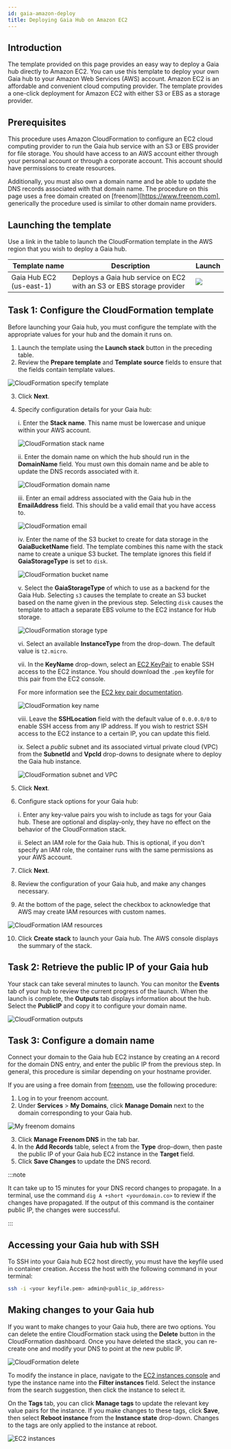 ```yaml
---
id: gaia-amazon-deploy
title: Deploying Gaia Hub on Amazon EC2
---
```


## Introduction

The template provided on this page provides an easy way to deploy a Gaia hub directly to Amazon EC2. You can use this
template to deploy your own Gaia hub to your Amazon Web Services (AWS) account. Amazon EC2 is an affordable and
convenient cloud computing provider. The template provides a one-click deployment for Amazon EC2 with either S3 or EBS as a
storage provider.

## Prerequisites

This procedure uses Amazon CloudFormation to configure an EC2 cloud computing provider to run the Gaia hub service with
an S3 or EBS provider for file storage. You should have access to an AWS account either through your personal account or
through a corporate account. This account should have permissions to create resources.

Additionally, you must also own a domain name and be able to update the DNS records associated with that domain name.
The procedure on this page uses a free domain created on [freenom][https://www.freenom.com], generically the procedure used
is similar to other domain name providers.

## Launching the template

Use a link in the table to launch the CloudFormation template in the AWS region that you wish to deploy a Gaia hub.

| Template name            | Description                                                          | Launch                                                            |
| ------------------------ | -------------------------------------------------------------------- | ----------------------------------------------------------------- |
| Gaia Hub EC2 (us-east-1) | Deploys a Gaia hub service on EC2 with an S3 or EBS storage provider | [![](/img/cloudformation-launch-stack-button.png)][ec2-us-east-1] |

## Task 1: Configure the CloudFormation template

Before launching your Gaia hub, you must configure the template with the appropriate values for your hub and the domain
it runs on.

1. Launch the template using the **Launch stack** button in the preceding table.
2. Review the **Prepare template** and **Template source** fields to ensure that the fields contain template values.

![CloudFormation specify template](/img/cloudformation-specify-template.png)

3. Click **Next**.
4. Specify configuration details for your Gaia hub:

   i. Enter the **Stack name**. This name must be lowercase and unique within your AWS account.

   ![CloudFormation stack name](/img/cloudformation-stack-name.png)

   ii. Enter the domain name on which the hub should run in the **DomainName** field. You must own this domain name and
   be able to update the DNS records associated with it.

   ![CloudFormation domain name](/img/cloudformation-domain-name.png)

   iii. Enter an email address associated with the Gaia hub in the **EmailAddress** field. This should be a valid email
   that you have access to.

   ![CloudFormation email](/img/cloudformation-email.png)

   iv. Enter the name of the S3 bucket to create for data storage in the **GaiaBucketName** field. The template combines
   this name with the stack name to create a unique S3 bucket. The template ignores this field if **GaiaStorageType** is
   set to `disk`.

   ![CloudFormation bucket name](/img/cloudformation-bucket.png)

   v. Select the **GaiaStorageType** of which to use as a backend for the Gaia Hub. Selecting `s3` causes the template
   to create an S3 bucket based on the name given in the previous step. Selecting `disk` causes the template to attach a
   separate EBS volume to the EC2 instance for Hub storage.

   ![CloudFormation storage type](/img/cloudformation-storage-type.png)

   vi. Select an available **InstanceType** from the drop-down. The default value is `t2.micro`.

   vii. In the **KeyName** drop-down, select an [EC2 KeyPair](https://console.aws.amazon.com/ec2/v2/home?region=us-east-1#KeyPairs:)
   to enable SSH access to the EC2 instance. You should download the `.pem` keyfile for this pair from the EC2 console.

   For more information see the [EC2 key pair documentation](https://docs.aws.amazon.com/AWSEC2/latest/UserGuide/ec2-key-pairs.html#prepare-key-pair).

   ![CloudFormation key name](/img/cloudformation-keyname.png)

   viii. Leave the **SSHLocation** field with the default value of `0.0.0.0/0` to enable SSH access from any IP address.
   If you wish to restrict SSH access to the EC2 instance to a certain IP, you can update this field.

   ix. Select a _public_ subnet and its associated virtual private cloud (VPC) from the **SubnetId** and **VpcId** drop-downs to designate
   where to deploy the Gaia hub instance.

   ![CloudFormation subnet and VPC](/img/cloudformation-subnet.png)

5. Click **Next**.
6. Configure stack options for your Gaia hub:

   i. Enter any key-value pairs you wish to include as tags for your Gaia hub. These are optional and display-only, they
   have no effect on the behavior of the CloudFormation stack.

   ii. Select an IAM role for the Gaia hub. This is optional, if you don't specify an IAM role, the container runs
   with the same permissions as your AWS account.

7. Click **Next**.
8. Review the configuration of your Gaia hub, and make any changes necessary.
9. At the bottom of the page, select the checkbox to acknowledge that AWS may create IAM resources with custom names.

![CloudFormation IAM resources](/img/cloudformation-iam-resources.png)

10. Click **Create stack** to launch your Gaia hub. The AWS console displays the summary of the stack.

## Task 2: Retrieve the public IP of your Gaia hub

Your stack can take several minutes to launch. You can monitor the **Events** tab of your hub to review the current
progress of the launch. When the launch is complete, the **Outputs** tab displays information about the hub. Select
the **PublicIP** and copy it to configure your domain name.

![CloudFormation outputs](/img/cloudformation-details.png)

## Task 3: Configure a domain name

Connect your domain to the Gaia hub EC2 instance by creating an `A` record for the domain DNS entry, and enter the
public IP from the previous step. In general, this procedure is similar depending on your hostname provider.

If you are using a free domain from [freenom], use the following procedure:

1. Log in to your freenom account.
2. Under **Services** > **My Domains**, click **Manage Domain** next to the domain corresponding to your Gaia hub.

![My freenom domains](/img/freenom-my-domains.png)

3. Click **Manage Freenom DNS** in the tab bar.
4. In the **Add Records** table, select `A` from the **Type** drop-down, then paste the public IP of your Gaia hub EC2
   instance in the **Target** field.
5. Click **Save Changes** to update the DNS record.

:::note

It can take up to 15 minutes for your DNS record changes to propagate. In a terminal, use the command
`dig A +short <yourdomain.co>` to review if the changes have propagated. If the output of this command is the container
public IP, the changes were successful.

:::

## Accessing your Gaia hub with SSH

To SSH into your Gaia hub EC2 host directly, you must have the keyfile used in container creation. Access the host with
the following command in your terminal:

```bash
ssh -i <your keyfile.pem> admin@<public_ip_address>
```

## Making changes to your Gaia hub

If you want to make changes to your Gaia hub, there are two options. You can delete the entire CloudFormation stack
using the **Delete** button in the CloudFormation dashboard. Once you have deleted the stack, you can re-create one and
modify your DNS to point at the new public IP.

![CloudFormation delete](/img/cloudformation-delete.png)

To modify the instance in place, navigate to the [EC2 instances console][] and type the instance name into the
**Filter instances** field. Select the instance from the search suggestion, then click the instance to select it.

On the **Tags** tab, you can click **Manage tags** to update the relevant key value pairs for the instance. If you make
changes to these tags, click **Save**, then select **Reboot instance** from the **Instance state** drop-down. Changes to
the tags are only applied to the instance at reboot.

![EC2 instances](/img/ec2-instances.png)

[ec2-us-east-1]: https://console.aws.amazon.com/cloudformation/home?region=us-east-1#/stacks/new?stackName=gaia&templateURL=https://cf-templates-18jq0t04gve7c-us-east-1.s3.amazonaws.com/cloudformation.yaml
[freenom]: https://freenom.com
[ec2 instances console]: https://console.aws.amazon.com/ec2/v2/home?region=us-east-1#Instances
